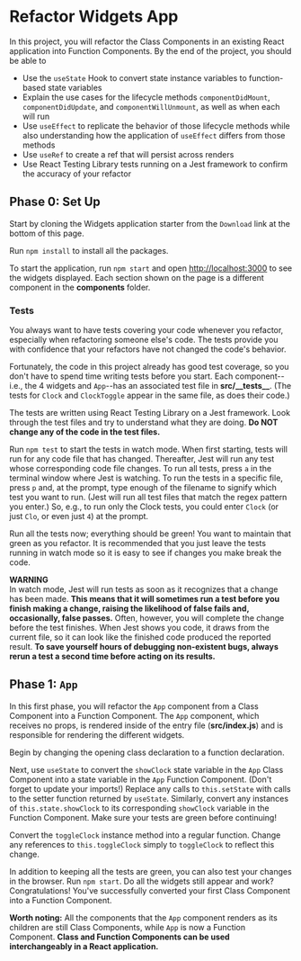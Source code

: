 # Refactor Widgets App

In this project, you will refactor the Class Components in an existing React
application into Function Components. By the end of the project, you should be
able to

* Use the `useState` Hook to convert state instance variables to function-based
  state variables
* Explain the use cases for the lifecycle methods `componentDidMount`,
  `componentDidUpdate`, and `componentWillUnmount`, as well as when each will
  run
* Use `useEffect` to replicate the behavior of those lifecycle methods while
  also understanding how the application of `useEffect` differs from those
  methods
* Use `useRef` to create a ref that will persist across renders
* Use React Testing Library tests running on a Jest framework to confirm the
  accuracy of your refactor

## Phase 0: Set Up

Start by cloning the Widgets application starter from the `Download` link at the
bottom of this page.

Run `npm install` to install all the packages.

To start the application, run `npm start` and open [http://localhost:3000] to
see the widgets displayed. Each section shown on the page is a different
component in the __components__ folder.

### Tests

You always want to have tests covering your code whenever you refactor,
especially when refactoring someone else's code. The tests provide you with
confidence that your refactors have not changed the code's behavior.

Fortunately, the code in this project already has good test coverage, so you
don't have to spend time writing tests before you start. Each component--i.e.,
the 4 widgets and `App`--has an associated test file in __src/\_\_tests\_\___.
(The tests for `Clock` and `ClockToggle` appear in the same file, as does their
code.)

The tests are written using React Testing Library on a Jest framework. Look
through the test files and try to understand what they are doing. **Do NOT
change any of the code in the test files.**

Run `npm test` to start the tests in watch mode. When first starting, tests will
run for any code file that has changed. Thereafter, Jest will run any test whose
corresponding code file changes. To run all tests, press `a` in the terminal
window where Jest is watching. To run the tests in a specific file, press `p`
and, at the prompt, type enough of the filename to signify which test you want
to run. (Jest will run all test files that match the regex pattern you enter.)
So, e.g., to run only the Clock tests, you could enter `Clock` (or just `Clo`,
or even just `4`) at the prompt.

Run all the tests now; everything should be green! You want to maintain that
green as you refactor. It is recommended that you just leave the tests running
in watch mode so it is easy to see if changes you make break the code.

**WARNING**  
In watch mode, Jest will run tests as soon as it recognizes that a change has
been made. **This means that it will sometimes run a test before you finish
making a change, raising the likelihood of false fails and, occasionally, false
passes.** Often, however, you will complete the change before the test
finishes. When Jest shows you code, it draws from the current file, so it can
look like the finished code produced the reported result. **To save yourself
hours of debugging non-existent bugs, always rerun a test a second time before
acting on its results.**

## Phase 1: `App`

In this first phase, you will refactor the `App` component from a Class
Component into a Function Component. The `App` component, which receives no
props, is rendered inside of the entry file (__src/index.js__) and is
responsible for rendering the different widgets.

Begin by changing the opening class declaration to a function declaration.

Next, use `useState` to convert the `showClock` state variable in the `App`
Class Component into a state variable in the `App` Function Component. (Don't
forget to update your imports!) Replace any calls to `this.setState` with calls
to the setter function returned by `useState`. Similarly, convert any instances
of `this.state.showClock` to its corresponding `showClock` variable in the
Function Component. Make sure your tests are green before continuing!

Convert the `toggleClock` instance method into a regular function. Change any
references to `this.toggleClock` simply to `toggleClock` to reflect this change.

In addition to keeping all the tests are green, you can also test your changes
in the browser. Run `npm start`. Do all the widgets still appear and work?
Congratulations! You've successfully converted your first Class Component into a
Function Component.

**Worth noting:** All the components that the `App` component renders as its
children are still Class Components, while `App` is now a Function Component.
**Class and Function Components can be used interchangeably in a React
application.**

[http://localhost:3000]: http://localhost:3000